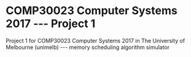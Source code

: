# COMP30023 Computer Systems 2017 --- Project 1
Project 1 for COMP30023 Computer Systems 2017 in The University of Melbourne (unimelb) --- memory scheduling algorithm simulator
